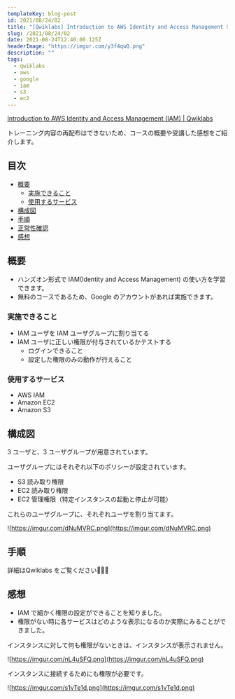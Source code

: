 ```yaml
---
templateKey: blog-post
id: 2021/08/24/02
title: "[Qwiklabs] Introduction to AWS Identity and Access Management（ハンズオン）を実施してみました"
slug: /2021/08/24/02
date: 2021-08-24T12:40:00.125Z
headerImage: "https://imgur.com/y3f4qwQ.png"
description: ""
tags:
  - qwiklabs
  - aws
  - google
  - iam
  - s3
  - ec2
---
```


[Introduction to AWS Identity and Access Management (IAM) | Qwiklabs](https://www.qwiklabs.com/focuses/18123?catalog_rank=%7B%22rank%22%3A11%2C%22num_filters%22%3A0%2C%22has_search%22%3Atrue%7D&parent=catalog&search_id=12441744)

トレーニング内容の再配布はできないため、コースの概要や受講した感想をご紹介します。

## 目次
<!-- START doctoc generated TOC please keep comment here to allow auto update -->
<!-- DON'T EDIT THIS SECTION, INSTEAD RE-RUN doctoc TO UPDATE -->


- [概要](#%E6%A6%82%E8%A6%81)
  - [実施できること](#%E5%AE%9F%E6%96%BD%E3%81%A7%E3%81%8D%E3%82%8B%E3%81%93%E3%81%A8)
  - [使用するサービス](#%E4%BD%BF%E7%94%A8%E3%81%99%E3%82%8B%E3%82%B5%E3%83%BC%E3%83%93%E3%82%B9)
- [構成図](#%E6%A7%8B%E6%88%90%E5%9B%B3)
- [手順](#%E6%89%8B%E9%A0%86)
- [正常性確認](#%E6%AD%A3%E5%B8%B8%E6%80%A7%E7%A2%BA%E8%AA%8D)
- [感想](#%E6%84%9F%E6%83%B3)

<!-- END doctoc generated TOC please keep comment here to allow auto update -->

## 概要

- ハンズオン形式で IAM(Identity and Access Management) の使い方を学習できます。
- 無料のコースであるため、Google のアカウントがあれば実施できます。

### 実施できること

- IAM ユーザを IAM ユーザグループに割り当てる
- IAM ユーザに正しい権限が付与されているかテストする
  - ログインできること
  - 設定した権限のみの動作が行えること

### 使用するサービス

- AWS IAM
- Amazon EC2
- Amazon S3

## 構成図

3 ユーザと、3 ユーザグループが用意されています。

ユーザグループにはそれぞれ以下のポリシーが設定されています。

- S3 読み取り権限
- EC2 読み取り権限
- EC2 管理権限（特定インスタンスの起動と停止が可能）

これらのユーザグループに、それぞれユーザを割り当てます。

![https://imgur.com/dNuMVRC.png](https://imgur.com/dNuMVRC.png)

## 手順

詳細はQwiklabs をご覧ください🙇🏻‍♀️

## 感想

- IAM で細かく権限の設定ができることを知りました。
- 権限がない時に各サービスはどのような表示になるのか実際にみることができました。

インスタンスに対して何も権限がないときは、インスタンスが表示されません。

![https://imgur.com/nL4uSFQ.png](https://imgur.com/nL4uSFQ.png)

インスタンスに接続するためにも権限が必要です。

![https://imgur.com/s1vTe1d.png](https://imgur.com/s1vTe1d.png)
